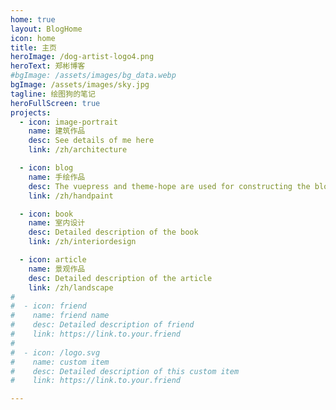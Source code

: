 ```yaml
---
home: true
layout: BlogHome
icon: home
title: 主页
heroImage: /dog-artist-logo4.png
heroText: 郑彬博客
#bgImage: /assets/images/bg_data.webp
bgImage: /assets/images/sky.jpg
tagline: 绘图狗的笔记
heroFullScreen: true
projects:
  - icon: image-portrait
    name: 建筑作品
    desc: See details of me here
    link: /zh/architecture

  - icon: blog
    name: 手绘作品
    desc: The vuepress and theme-hope are used for constructing the blog
    link: /zh/handpaint

  - icon: book
    name: 室内设计
    desc: Detailed description of the book
    link: /zh/interiordesign

  - icon: article
    name: 景观作品
    desc: Detailed description of the article
    link: /zh/landscape
#
#  - icon: friend
#    name: friend name
#    desc: Detailed description of friend
#    link: https://link.to.your.friend
#
#  - icon: /logo.svg
#    name: custom item
#    desc: Detailed description of this custom item
#    link: https://link.to.your.friend

---
```

<!-- 
This is a blog home page demo.

To use this layout, you should set both `layout: BlogHome` and `home: true` in the page front matter.

For related configuration docs, please see [blog homepage](https://theme-hope.vuejs.press/guide/blog/home/).
-->

